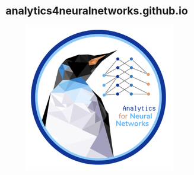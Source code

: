 # analytics4neuralnetworks.github.io

<p align="center">
  <img src="https://github.com/analytics4neuralnetworks/analytics4neuralnetworks.github.io/blob/main/images/logos/a4nn_logo_website.png" width="400" />
<p/>
